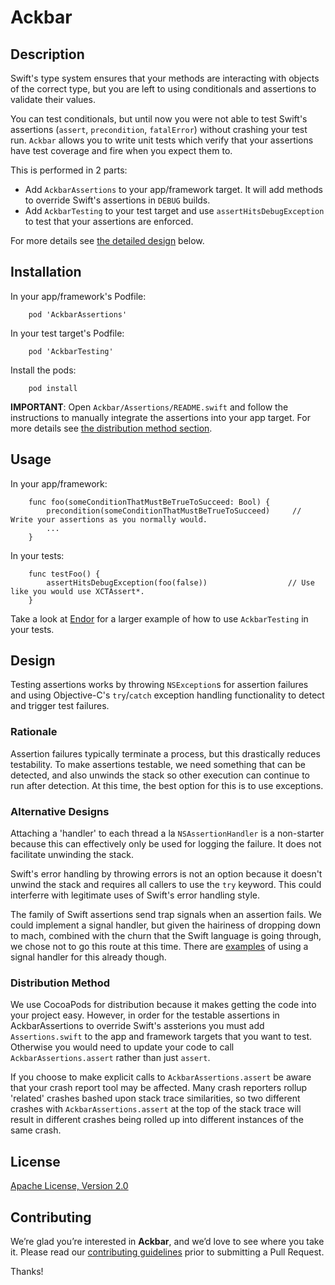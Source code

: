 # Ackbar

## Description

Swift's type system ensures that your methods are interacting with objects of the correct type, but you are left to using conditionals and assertions to validate their values.

You can test conditionals, but until now you were not able to test Swift's assertions (`assert`, `precondition`, `fatalError`) without crashing your test run.  `Ackbar` allows you to write unit tests which verify that your assertions have test coverage and fire when you expect them to.

This is performed in 2 parts:

- Add `AckbarAssertions` to your app/framework target. It will add methods to override Swift's assertions in `DEBUG` builds.
- Add `AckbarTesting` to your test target and use `assertHitsDebugException` to test that your assertions are enforced. 

For more details see [the detailed design](#design) below.

## Installation

In your app/framework's Podfile:

        pod 'AckbarAssertions'


In your test target's Podfile:

        pod 'AckbarTesting'

        
Install the pods:

        pod install
        
**IMPORTANT**: Open `Ackbar/Assertions/README.swift` and follow the instructions to manually integrate the assertions into your app target. For more details see [the distribution method section](#distribution-method).

## Usage

In your app/framework:

        func foo(someConditionThatMustBeTrueToSucceed: Bool) {
            precondition(someConditionThatMustBeTrueToSucceed)     // Write your assertions as you normally would.
            ...
        }

In your tests:

        func testFoo() {
            assertHitsDebugException(foo(false))                  // Use like you would use XCTAssert*.
        }

Take a look at [Endor](Example/Endor) for a larger example of how to use `AckbarTesting` in your tests.

## Design
Testing assertions works by throwing `NSException`s for assertion failures and using Objective-C's `try`/`catch` exception handling functionality to detect and trigger test failures.

### Rationale
Assertion failures typically terminate a process, but this drastically reduces testability.  To make assertions testable, we need something that can be detected, and also unwinds the stack so other execution can continue to run after detection.  At this time, the best option for this is to use exceptions.

### Alternative Designs
Attaching a 'handler' to each thread a la `NSAssertionHandler` is a non-starter because this can effectively only be used for logging the failure. It does not facilitate unwinding the stack.

Swift's error handling by throwing errors is not an option because it doesn't unwind the stack and requires all callers to use the `try` keyword.  This could interferre with legitimate uses of Swift's error handling style.

The family of Swift assertions send trap signals when an assertion fails. We could implement a signal handler, but given the hairiness of dropping down to mach, combined with the churn that the Swift language is going through, we chose not to go this route at this time. There are [examples](http://www.cocoawithlove.com/blog/2016/02/02/partial-functions-part-two-catching-precondition-failures.html) of using a signal handler for this already though.

### Distribution Method
We use CocoaPods for distribution because it makes getting the code into your project easy.  However, in order for the testable assertions in AckbarAssertions to override Swift's assterions you must add `Assertions.swift` to the app and framework targets that you want to test.  Otherwise you would need to update your code to call `AckbarAssertions.assert` rather than just `assert`.

If you choose to make explicit calls to `AckbarAssertions.assert` be aware that your crash report tool may be affected. Many crash reporters rollup 'related' crashes bashed upon stack trace similarities, so two different crashes with `AckbarAssertions.assert` at the top of the stack trace will result in different crashes being rolled up into different instances of the same crash.

## License
[Apache License, Version 2.0](LICENSE)

## Contributing

We’re glad you’re interested in **Ackbar**, and we’d love to see where you take it. Please read our [contributing guidelines](Contributing.md) prior to submitting a Pull Request.

Thanks!